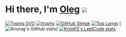 # Hi there, I'm [Oleg](https://github.com/rakovog) ![](https://github.com/blackcater/blackcater/raw/main/images/Hi.gif) 
[![Typing SVG](https://readme-typing-svg.herokuapp.com?color=%2336BCF7&lines=Computer+science+student)](https://git.io/typing-svg)
[![trophy](https://github-profile-trophy.vercel.app/?username=rakovog)](https://github.com/rakovog/github-profile-trophy)
[![GitHub Streak](https://github-readme-streak-stats.herokuapp.com/?user=rakovog)](https://git.io/streak-stats)
[![Top Langs](https://github-readme-stats.vercel.app/api/top-langs/?username=rakovog)](https://github.com/anuraghazra/github-readme-stats)
[![Anurag's GitHub stats](https://github-readme-stats.vercel.app/api?username=rakovog)]
[![KnlnKS's LeetCode stats](https://leetcode-stats-six.vercel.app/api?username=KnlnKS)](https://github.com/KnlnKS/leetcode-stats)
<!--
**rakovog/rakovog** is a ✨ _special_ ✨ repository because its `README.md` (this file) appears on your GitHub profile.
Here are some ideas to get you started:
- 🔭 I’m currently working on ...
- 🌱 I’m currently learning ...
- 👯 I’m looking to collaborate on ...
- 🤔 I’m looking for help with ...
- 💬 Ask me about ...
- 📫 How to reach me: ...
- 😄 Pronouns: ..
- ⚡ Fun fact: ...
--
